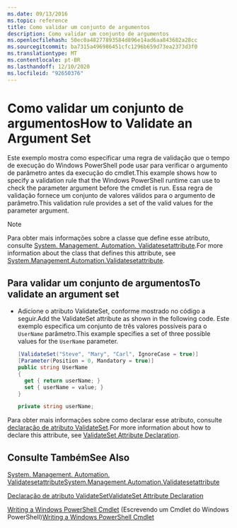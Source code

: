 ```yaml
---
ms.date: 09/13/2016
ms.topic: reference
title: Como validar um conjunto de argumentos
description: Como validar um conjunto de argumentos
ms.openlocfilehash: 50ec0a48277893584d896e14ad6aa843682a28cc
ms.sourcegitcommit: ba7315a496986451cfc1296b659d73ea2373d3f0
ms.translationtype: MT
ms.contentlocale: pt-BR
ms.lasthandoff: 12/10/2020
ms.locfileid: "92650376"
---
```

# <a name="how-to-validate-an-argument-set"></a><span data-ttu-id="8a25b-103">Como validar um conjunto de argumentos</span><span class="sxs-lookup"><span data-stu-id="8a25b-103">How to Validate an Argument Set</span></span>

<span data-ttu-id="8a25b-104">Este exemplo mostra como especificar uma regra de validação que o tempo de execução do Windows PowerShell pode usar para verificar o argumento de parâmetro antes da execução do cmdlet.</span><span class="sxs-lookup"><span data-stu-id="8a25b-104">This example shows how to specify a validation rule that the Windows PowerShell runtime can use to check the parameter argument before the cmdlet is run.</span></span> <span data-ttu-id="8a25b-105">Essa regra de validação fornece um conjunto de valores válidos para o argumento de parâmetro.</span><span class="sxs-lookup"><span data-stu-id="8a25b-105">This validation rule provides a set of the valid values for the parameter argument.</span></span>

> [!NOTE]
> <span data-ttu-id="8a25b-106">Para obter mais informações sobre a classe que define esse atributo, consulte [System. Management. Automation. Validatesetattribute](/dotnet/api/System.Management.Automation.ValidateSetAttribute).</span><span class="sxs-lookup"><span data-stu-id="8a25b-106">For more information about the class that defines this attribute, see [System.Management.Automation.Validatesetattribute](/dotnet/api/System.Management.Automation.ValidateSetAttribute).</span></span>

## <a name="to-validate-an-argument-set"></a><span data-ttu-id="8a25b-107">Para validar um conjunto de argumentos</span><span class="sxs-lookup"><span data-stu-id="8a25b-107">To validate an argument set</span></span>

- <span data-ttu-id="8a25b-108">Adicione o atributo ValidateSet, conforme mostrado no código a seguir.</span><span class="sxs-lookup"><span data-stu-id="8a25b-108">Add the ValidateSet attribute as shown in the following code.</span></span> <span data-ttu-id="8a25b-109">Este exemplo especifica um conjunto de três valores possíveis para o `UserName` parâmetro.</span><span class="sxs-lookup"><span data-stu-id="8a25b-109">This example specifies a set of three possible values for the `UserName` parameter.</span></span>

    ```csharp
    [ValidateSet("Steve", "Mary", "Carl", IgnoreCase = true)]
    [Parameter(Position = 0, Mandatory = true)]
    public string UserName
    {
      get { return userName; }
      set { userName = value; }
    }

    private string userName;
    ```

<span data-ttu-id="8a25b-110">Para obter mais informações sobre como declarar esse atributo, consulte [declaração de atributo ValidateSet](./validateset-attribute-declaration.md).</span><span class="sxs-lookup"><span data-stu-id="8a25b-110">For more information about how to declare this attribute, see [ValidateSet Attribute Declaration](./validateset-attribute-declaration.md).</span></span>

## <a name="see-also"></a><span data-ttu-id="8a25b-111">Consulte Também</span><span class="sxs-lookup"><span data-stu-id="8a25b-111">See Also</span></span>

[<span data-ttu-id="8a25b-112">System. Management. Automation. Validatesetattribute</span><span class="sxs-lookup"><span data-stu-id="8a25b-112">System.Management.Automation.Validatesetattribute</span></span>](/dotnet/api/System.Management.Automation.ValidateSetAttribute)

[<span data-ttu-id="8a25b-113">Declaração de atributo ValidateSet</span><span class="sxs-lookup"><span data-stu-id="8a25b-113">ValidateSet Attribute Declaration</span></span>](./validateset-attribute-declaration.md)

<span data-ttu-id="8a25b-114">[Writing a Windows PowerShell Cmdlet](./writing-a-windows-powershell-cmdlet.md) (Escrevendo um Cmdlet do Windows PowerShell)</span><span class="sxs-lookup"><span data-stu-id="8a25b-114">[Writing a Windows PowerShell Cmdlet](./writing-a-windows-powershell-cmdlet.md)</span></span>
